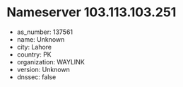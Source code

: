 # Nameserver 103.113.103.251

* as_number: 137561
* name: Unknown
* city: Lahore
* country: PK
* organization: WAYLINK
* version: Unknown
* dnssec: false
